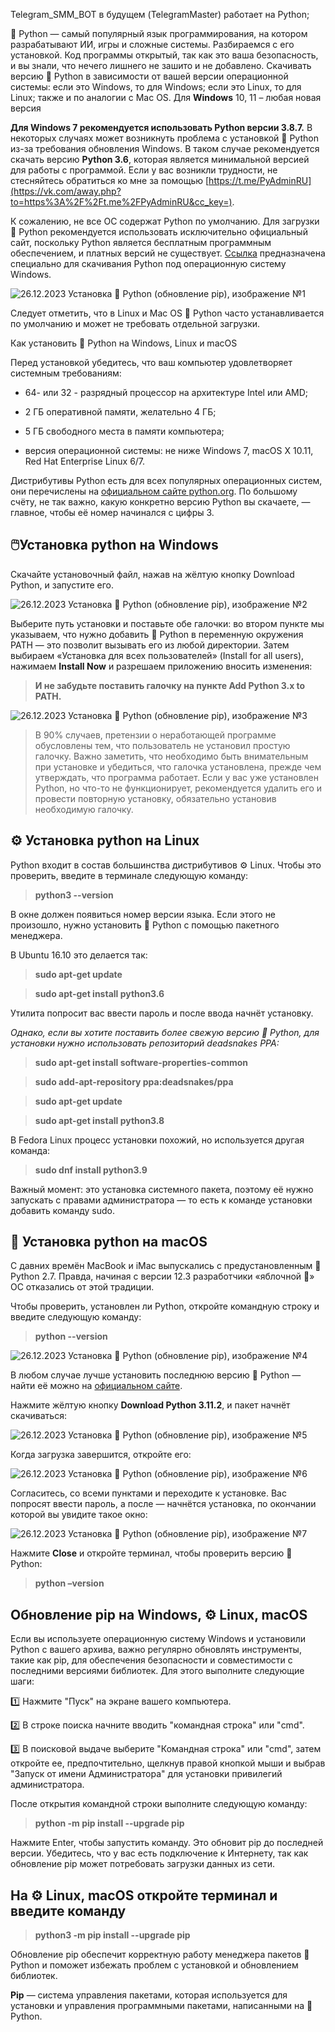 Telegram_SMM_BOT в будущем (TelegramMaster) работает на Python;

🐍 Python — самый популярный язык программирования, на котором разрабатывают ИИ, игры и сложные системы. Разбираемся с его установкой. Код программы открытый, так как это ваша безопасность, и вы знали, что нечего лишнего не зашито и не добавлено. Скачивать версию 🐍 Python в зависимости от вашей версии операционной системы: если это Windows, то для Windows; если это Linux, то для Linux; также и по аналогии с Mac OS. Для **Windows** 10, 11 – любая новая версия

**Для Windows 7 рекомендуется использовать Python версии 3.8.7.** В некоторых случаях может возникнуть проблема с установкой 🐍 Python из-за требования обновления Windows. В таком случае рекомендуется скачать версию **Python 3.6**, которая является минимальной версией для работы с программой. Если у вас возникли трудности, не стесняйтесь обратиться ко мне за помощью [https://t.me/PyAdminRU](https://vk.com/away.php?to=https%3A%2F%2Ft.me%2FPyAdminRU&cc_key=).

К сожалению, не все ОС содержат Python по умолчанию. Для загрузки 🐍 Python рекомендуется использовать исключительно официальный сайт, поскольку Python является бесплатным программным обеспечением, и платных версий не существует. [Ссылка](https://vk.com/away.php?to=https%3A%2F%2Fwww.python.org%2Fdownloads%2Fwindows%2F&cc_key=) предназначена специально для скачивания Python под операционную систему Windows.

![26.12.2023 Установка &#128013; Python (обновление pip), изображение №1](https://sun9-32.userapi.com/impg/EuoS3shUO3_BWb2MTndN4d1jI8W0CtPRnNcBEg/oRt8r5gpPLM.jpg?size=807x454&quality=95&sign=d5de8b4b29fca0850fc15d060c1fdb4c&type=album)

Следует отметить, что в Linux и Mac OS 🐍 Python часто устанавливается по умолчанию и может не требовать отдельной загрузки.

Как установить 🐍 Python на Windows, Linux и macOS

Перед установкой убедитесь, что ваш компьютер удовлетворяет системным требованиям:

- 64- или 32 - разрядный процессор на архитектуре Intel или AMD;

- 2 ГБ оперативной памяти, желательно 4 ГБ;

- 5 ГБ свободного места в памяти компьютера;

- версия операционной системы: не ниже Windows 7, macOS X 10.11, Red Hat Enterprise Linux 6/7.

Дистрибутивы Python есть для всех популярных операционных систем, они перечислены на [официальном сайте python.org](https://vk.com/away.php?to=https%3A%2F%2Fwww.python.org%2Fdownloads%2F%3Froistat_visit%3D12724225&cc_key= "https://www.python.org/downloads/?roistat_visit=12724225"). По большому счёту, не так важно, какую конкретно версию Python вы скачаете, — главное, чтобы её номер начинался с цифры 3.

## 🖱️Установка python на Windows

Скачайте установочный файл, нажав на жёлтую кнопку Download Python, и запустите его.

![26.12.2023 Установка &#128013; Python (обновление pip), изображение №2](https://sun9-53.userapi.com/impg/1X9GIlfElVojUIZsg4axy-UESjfE3ucfzZRaoQ/YI1M1i1fO44.jpg?size=807x454&quality=95&sign=8326d6b219a8d957b55142690d838bf7&type=album)

Выберите путь установки и поставьте обе галочки: во втором пункте мы указываем, что нужно добавить 🐍 Python в переменную окружения PATH — это позволит вызывать его из любой директории. Затем выбираем «Установка для всех пользователей» (Install for all users), нажимаем **Install Now** и разрешаем приложению вносить изменения:

> **И не забудьте поставить галочку на пункте Add Python 3.x to PATH.**

![26.12.2023 Установка &#128013; Python (обновление pip), изображение №3](https://sun9-21.userapi.com/impg/TvmVsUa66hZa4OymiXUW1V1ByUuF0o3vk8guKg/uCiiV4Y4jXs.jpg?size=807x496&quality=95&sign=3cc552885897f886bcc1da2d5341b85d&type=album)

> В 90% случаев, претензии о неработающей программе обусловлены тем, что пользователь не установил простую галочку. Важно заметить, что необходимо быть внимательным при установке и убедиться, что галочка установлена, прежде чем утверждать, что программа работает. Если у вас уже установлен Python, но что-то не функционирует, рекомендуется удалить его и провести повторную установку, обязательно установив необходимую галочку.

## ⚙️ Установка python на Linux

Python входит в состав большинства дистрибутивов ⚙️ Linux. Чтобы это проверить, введите в терминале следующую команду:

> **python3 --version**

В окне должен появиться номер версии языка. Если этого не произошло, нужно установить 🐍 Python с помощью пакетного менеджера.

В Ubuntu 16.10 это делается так:

> **sudo apt-get update**

> **sudo apt-get install python3.6**

Утилита попросит вас ввести пароль и после ввода начнёт установку.

_Однако, если вы хотите поставить более свежую версию 🐍 Python, для установки нужно использовать репозиторий deadsnakes PPA:_

> **sudo apt-get install software-properties-common**

> **sudo add-apt-repository ppa:deadsnakes/ppa**

> **sudo apt-get update**

> **sudo apt-get install python3.8**

В Fedora Linux процесс установки похожий, но используется другая команда:

> **sudo dnf install python3.9**

Важный момент: это установка системного пакета, поэтому её нужно запускать с правами администратора — то есть к команде установки добавить команду sudo.

## 🍏 Установка python на macOS

С давних времён MacBook и iMac выпускались с предустановленным 🐍 Python 2.7. Правда, начиная с версии 12.3 разработчики «яблочной 🍏» ОС отказались от этой традиции.

Чтобы проверить, установлен ли Python, откройте командную строку и введите следующую команду:

> **python --version**

![26.12.2023 Установка &#128013; Python (обновление pip), изображение №4](https://sun9-39.userapi.com/impg/ZB92pSuR-8J8dsCsQOO4421a45DuINRBDMIg3Q/-T3o1h6MdD8.jpg?size=728x410&quality=95&sign=eb85252bf43c16ebcd6b36366c1d9770&type=album)

В любом случае лучше установить последнюю версию 🐍 Python — найти её можно на [официальном сайте](https://vk.com/away.php?to=https%3A%2F%2Fwww.python.org%2Fdownloads%2F%3Froistat_visit%3D12724225&cc_key= "https://www.python.org/downloads/?roistat_visit=12724225").

Нажмите жёлтую кнопку **Download Python 3.11.2**, и пакет начнёт скачиваться:

![26.12.2023 Установка &#128013; Python (обновление pip), изображение №5](https://sun9-24.userapi.com/impg/7J6xrWqYuPHUW0D7FKDUFkKrCVEo_WNOsAe9Xw/R69UeXH8hRo.jpg?size=689x253&quality=95&sign=94deaad27c60f2e6188bff5e8b9ba130&type=album)

Когда загрузка завершится, откройте его:

![26.12.2023 Установка &#128013; Python (обновление pip), изображение №6](https://sun9-79.userapi.com/impg/sYmyPgmN0UnFwrgzJ1F13d4D3tnh0fmPEszlzw/-lDEWlt9eE8.jpg?size=662x467&quality=95&sign=9a80e0f337594ddadc73cd00dc3992cb&type=album)

Согласитесь, со всеми пунктами и переходите к установке. Вас попросят ввести пароль, а после — начнётся установка, по окончании которой вы увидите такое окно:

![26.12.2023 Установка &#128013; Python (обновление pip), изображение №7](https://sun9-44.userapi.com/impg/aDG4BBIYjjIvdfwcnP_Klszh2aMUEDoJV7igxg/qqN_CAAb_2Q.jpg?size=695x497&quality=95&sign=009e633453a55b2f0b2eee168ad5a2bd&type=album)

Нажмите **Close** и откройте терминал, чтобы проверить версию 🐍 Python:

> **python –version**

## Обновление pip на Windows, ⚙️ Linux, macOS

Если вы используете операционную систему Windows и установили Python с вашего архива, важно регулярно обновлять инструменты, такие как pip, для обеспечения безопасности и совместимости с последними версиями библиотек. Для этого выполните следующие шаги:

1️⃣ Нажмите "Пуск" на экране вашего компьютера.

2️⃣ В строке поиска начните вводить "командная строка" или "cmd".

3️⃣ В поисковой выдаче выберите "Командная строка" или "cmd", затем откройте ее, предпочтительно, щелкнув правой кнопкой мыши и выбрав "Запуск от имени Администратора" для установки привилегий администратора.

После открытия командной строки выполните следующую команду:

> **python -m pip install --upgrade pip**

Нажмите Enter, чтобы запустить команду. Это обновит pip до последней версии. Убедитесь, что у вас есть подключение к Интернету, так как обновление pip может потребовать загрузки данных из сети.

## На ⚙️ Linux, macOS откройте терминал и введите команду

> **python3 -m pip install --upgrade pip**

Обновление pip обеспечит корректную работу менеджера пакетов 🐍 Python и поможет избежать проблем с установкой и обновлением библиотек.

**Pip** — система управления пакетами, которая используется для установки и управления программными пакетами, написанными на 🐍 Python.